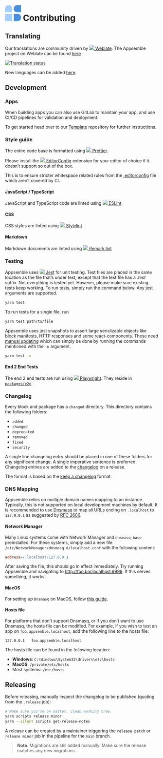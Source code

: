 # ![](config/assets/logo.svg) Contributing

## Translating

Our translations are community driven by
[![](https://hosted.weblate.org/static/logo-16.png) Weblate](https://weblate.org). The Appsemble
project on Weblate can be found [here](https://hosted.weblate.org/engage/appsemble)

[![Translation status](https://hosted.weblate.org/widgets/appsemble/-/appsemble/multi-auto.svg 'Translation status')](https://hosted.weblate.org/engage/appsemble/)

New languages can be added [here](https://hosted.weblate.org/projects/appsemble/appsemble/).

## Development

### Apps

When building apps you can also use GitLab to maintain your app, and use CI/CD pipelines for
validation and deployment.

To get started head over to our [Template](https://gitlab.com/appsemble/apps/template) repository
for further instructions.

### Style guide

The entire code base is formatted using
[![](https://avatars.githubusercontent.com/u/25822731?s=16) Prettier](https://prettier.io).

Please install the
[![](https://avatars.githubusercontent.com/u/1165674?s=16&v=4) EditorConfig](https://editorconfig.org)
extension for your editor of choice if it doesn’t support so out of the box.

This is to ensure stricter whitespace related rules from the
[.editorconfig](https://gitlab.com/appsemble/appsemble/-/blob/main/.editorconfig) file which aren’t
covered by CI.

#### JavaScript / TypeScript

JavaScript and TypeScript code are linted using
[![](https://avatars.githubusercontent.com/u/6019716?s=16) ESLint](https://eslint.org).

#### CSS

CSS styles are linted using
[![](https://avatars.githubusercontent.com/u/10076935?s=16) Stylelint](https://stylelint.io).

#### Markdown

Markdown documents are linted using
[![](https://avatars.githubusercontent.com/u/16309564?s=16) Remark lint](https://github.com/remarkjs/remark-lint)

### Testing

Appsemble uses [![](https://jestjs.io/img/favicon/favicon-16x16.png) Jest](https://jestjs.io) for
unit testing. Test files are placed in the same location as the file that’s under test, except that
the test file has a _.test_ suffix. Not everything is tested yet. However, please make sure existing
tests keep working. To run tests, simply run the command below. Any jest arguments are supported.

```sh
yarn test
```

To run tests for a single file, run

```sh
yarn test path/to/file
```

Appsemble uses jest snapshots to assert large serializable objects like block manifests, HTTP
responses and some react-components. These need
[manual updating](https://jestjs.io/docs/snapshot-testing#are-snapshots-written-automatically-on-continuous-integration-ci-systems)
which can simply be done by running the commands mentioned with the `-u` argument.

```sh
yarn test -u
```

#### End 2 End Tests

The end 2 end tests are run using
[![](https://avatars.githubusercontent.com/u/89237858?s=16) Playwright](https://playwright.dev).
They reside in [`packages/e2e`](packages/e2e).

### Changelog

Every block and package has a `changed` directory. This directory contains the following folders:

- `added`
- `changed`
- `deprecated`
- `removed`
- `fixed`
- `security`

A single line changelog entry should be placed in one of these folders for any significant change. A
single imperative sentence is preferred. Changelog entries are added to the
[changelog](CHANGELOG.md) on a release.

The format is based on the [keep a changelog] format.

### DNS Mapping

Appsemble relies on multiple domain names mapping to an instance. Typically, this is not supported
on local development machines by default. It is recommended to use [Dnsmasq] to map all URLs ending
on `.localhost` to `127.0.0.1` as suggested by [RFC 2606].

#### Network Manager

Many Linux systems come with Network Manager and `dnsmasq-base` preinstalled. For these systems,
simply add a new file `/etc/NetworkManager/dnsmasq.d/localhost.conf` with the following content:

```ini
address=/.localhost/127.0.0.1
```

After saving the file, this should go in effect immediately. Try running Appsemble and navigating to
<http://foo.bar.localhost:9999>. If this serves something, it works.

#### MacOS

For setting up `Dnsmasq` on MacOS, follow
[this guide](https://medium.com/@kharysharpe/caf767157e43).

#### Hosts file

For platforms that don’t support Dnsmasq, or if you don’t want to use Dnsmasq, the hosts file can be
modified. For example, if you wish to test an app on `foo.appsemble.localhost`, add the following
line to the hosts file:

```
127.0.0.1	foo.appsemble.localhost
```

The hosts file can be found in the following location:

- **Windows**: `C:\Windows\System32\drivers\etc\hosts`
- **MacOS**: `/private/etc/hosts`
- Most systems: `/etc/hosts`

## Releasing

Before releasing, manually inspect the changelog to be published (quoting from the `.release` job):

```sh
# Make sure you're on master, clean working tree.
yarn scripts release minor
yarn --silent scripts get-release-notes
```

A release can be created by a maintainer triggering the `release patch` or `release minor` job in
the pipeline for the `main` branch.

> **Note**: Migrations are still added manually. Make sure the release matches any new migrations.

[dnsmasq]: http://www.thekelleys.org.uk/dnsmasq/doc.html
[keep a changelog]: https://keepachangelog.com/en/1.0.0
[rfc 2606]: https://tools.ietf.org/html/rfc2606
